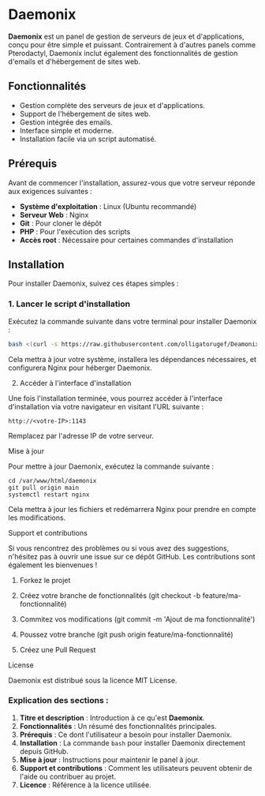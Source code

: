 # Daemonix

**Daemonix** est un panel de gestion de serveurs de jeux et d'applications, conçu pour être simple et puissant. Contrairement à d'autres panels comme Pterodactyl, Daemonix inclut également des fonctionnalités de gestion d'emails et d'hébergement de sites web.

## Fonctionnalités

- Gestion complète des serveurs de jeux et d'applications.
- Support de l'hébergement de sites web.
- Gestion intégrée des emails.
- Interface simple et moderne.
- Installation facile via un script automatisé.

## Prérequis

Avant de commencer l'installation, assurez-vous que votre serveur réponde aux exigences suivantes :

- **Système d'exploitation** : Linux (Ubuntu recommandé)
- **Serveur Web** : Nginx
- **Git** : Pour cloner le dépôt
- **PHP** : Pour l'exécution des scripts
- **Accès root** : Nécessaire pour certaines commandes d'installation

## Installation

Pour installer Daemonix, suivez ces étapes simples :

### 1. Lancer le script d'installation

Exécutez la commande suivante dans votre terminal pour installer Daemonix :

```bash
bash <(curl -s https://raw.githubusercontent.com/olligatorugef/Deamonix/main/install_script.sh)
```

Cela mettra à jour votre système, installera les dépendances nécessaires, et configurera Nginx pour héberger Daemonix.

2. Accéder à l'interface d'installation

Une fois l'installation terminée, vous pourrez accéder à l'interface d'installation via votre navigateur en visitant l'URL suivante :
```
http://<votre-IP>:1143
```

Remplacez <votre-IP> par l'adresse IP de votre serveur.

Mise à jour

Pour mettre à jour Daemonix, exécutez la commande suivante :

```
cd /var/www/html/daemonix
git pull origin main
systemctl restart nginx
```

Cela mettra à jour les fichiers et redémarrera Nginx pour prendre en compte les modifications.

Support et contributions

Si vous rencontrez des problèmes ou si vous avez des suggestions, n'hésitez pas à ouvrir une issue sur ce dépôt GitHub. Les contributions sont également les bienvenues !

1. Forkez le projet


2. Créez votre branche de fonctionnalités (git checkout -b feature/ma-fonctionnalité)


3. Commitez vos modifications (git commit -m 'Ajout de ma fonctionnalité')


4. Poussez votre branche (git push origin feature/ma-fonctionnalité)


5. Créez une Pull Request



License

Daemonix est distribué sous la licence MIT License.

### Explication des sections :

1. **Titre et description** : Introduction à ce qu'est **Daemonix**.
2. **Fonctionnalités** : Un résumé des fonctionnalités principales.
3. **Prérequis** : Ce dont l'utilisateur a besoin pour installer Daemonix.
4. **Installation** : La commande `bash` pour installer Daemonix directement depuis GitHub.
5. **Mise à jour** : Instructions pour maintenir le panel à jour.
6. **Support et contributions** : Comment les utilisateurs peuvent obtenir de l'aide ou contribuer au projet.
7. **Licence** : Référence à la licence utilisée.
